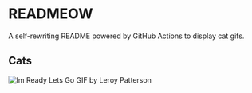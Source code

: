 # READMEOW

A self-rewriting README powered by GitHub Actions to display cat gifs.

## Cats

![Im Ready Lets Go GIF by Leroy Patterson](https://media1.giphy.com/media/CjmvTCZf2U3p09Cn0h/200.gif?cid=9acd02dabocx2n10xtai0wpdgr7dyswbdsgepiqvpxa7hk8t&ep=v1_gifs_search&rid=200.gif&ct=g)
